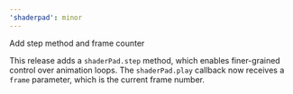 ```yaml
---
'shaderpad': minor
---
```


Add step method and frame counter

This release adds a `shaderPad.step` method, which enables finer-grained control over animation loops. The `shaderPad.play` callback now receives a `frame` parameter, which is the current frame number.

